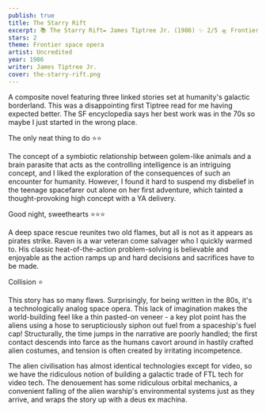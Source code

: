 ```yaml
---
publish: true
title: The Starry Rift
excerpt: 📚 The Starry Rift✒️ James Tiptree Jr. (1986) ✨ 2/5 🛸 Frontier space opera 🖌️ Uncredited
stars: 2
theme: Frontier space opera
artist: Uncredited
year: 1986
writer: James Tiptree Jr.
cover: the-starry-rift.png
---
```

A composite novel featuring three linked stories set at humanity's galactic borderland. This was a disappointing first Tiptree read for me having expected better. The SF encyclopedia says her best work was in the 70s so maybe I just started in the wrong place.   
  
The only neat thing to do ⭐⭐  
  
The concept of a symbiotic relationship between golem-like animals and a brain parasite that acts as the controlling intelligence is an intriguing concept, and I liked the exploration of the consequences of such an encounter for humanity. However, I found it hard to suspend my disbelief in the teenage spacefarer out alone on her first adventure, which tainted a thought-provoking high concept with a YA delivery.  
  
Good night, sweethearts ⭐⭐⭐  
  
A deep space rescue reunites two old flames, but all is not as it appears as pirates strike. Raven is a war veteran come salvager who I quickly warmed to. His classic heat-of-the-action problem-solving is believable and enjoyable as the action ramps up and hard decisions and sacrifices have to be made.  
  
Collision ⭐  
  
This story has so many flaws. Surprisingly, for being written in the 80s, it's a technologically analog space opera. This lack of imagination makes the world-building feel like a thin pasted-on veneer - a key plot point has the aliens using a hose to serupticiously siphon out fuel from a spaceship's fuel cap! Structurally, the time jumps in the narrative are poorly handled; the first contact descends into farce as the humans cavort around in hastily crafted alien costumes, and tension is often created by irritating incompetence.  
  
The alien civilisation has almost identical technologies except for video, so we have the ridiculous notion of building a galactic trade of FTL tech for video tech. The denouement has some ridiculous orbital mechanics, a convenient falling of the alien warship's environmental systems just as they arrive, and wraps the story up with a deus ex machina.